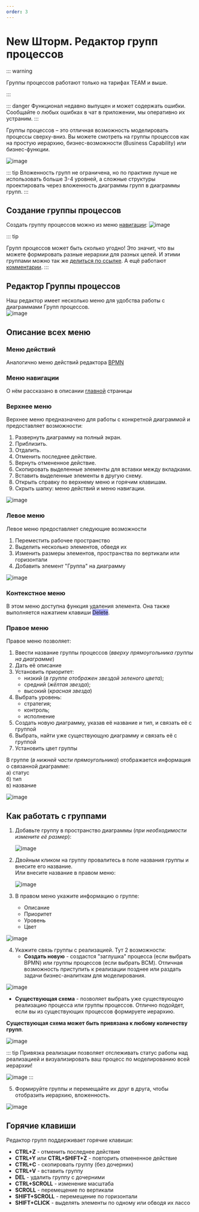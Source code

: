 ```yaml
---
order: 3
---
```


# New Шторм. Редактор групп процессов

::: warning

Группы процессов работают только на тарифах TEAM и выше.

:::

::: danger
Функционал недавно выпущен и может содержать ошибки. Сообщайте о любых ошибках в чат в приложении, мы оперативно их устраним.
:::

Группы процессов – это отличная возможность моделировать процессы сверху-вниз. Вы можете смотреть на группы процессов как на простую иерархию, бизнес-возможности (Business Capability) или бизнес-функции.

![image](diagram-group.png)

::: tip
Вложенность групп не ограничена, но по практике лучше не использовать больше 3-4 уровней, а сложные структуры проектировать через вложенность диаграммы групп в диаграммы групп.
:::

## Создание группы процессов

Создать группу процессов можно из меню [навигации](0_home-page.html#меню-навигации):
![image](create-group.png)

::: tip

Групп процессов может быть сколько угодно! Это значит, что вы можете формировать разные иерархии для разных целей. И этими группами можно так же [делиться по ссылке](#поделиться-диаграммои). А ещё работают [комментарии](#комментирование).
:::


## Редактор Группы процессов
Наш редактор имеет несколько меню для удобства работы с диаграммами Групп процессов.  
![image](diagram-group-modeler.png)


## Описание всех меню

### Меню действий
Аналогично меню действий редактора [BPMN](1_bpmn-editor.html#меню-деиствии)

### Меню навигации
О нём рассказано в описании [главной](0_home-page.html#меню-навигации) страницы

### Верхнее меню

Верхнее меню предназначено для работы с конкретной диаграммой и предоставляет возможности:  

1. Развернуть диаграмму на полный экран.
2. Приблизить.
3. Отдалить.
4. Отменить последнее действие.
5. Вернуть отмененное действие.
6. Скопировать выделенные элементы для вставки между вкладками.
7. Вставить выделенные элементы в другую схему.
8. Открыть справку по верхнему меню и горячим клавишам.
9. Скрыть шапку: меню действий и меню навигации.

![image](group-up-menu.png)

### Левое меню

Левое меню предоставляет следующие возможности
1. Переместить рабочее пространство
2. Выделить несколько элементов, обведя их
3. Изменить размеры элементов, пространства по вертикали или горизонтали
4. Добавить элемент "Группа" на диаграмму

![image](group-left-menu.png)

### Контекстное меню
В этом меню доступна функция удаления элемента. Она также выполняется нажатием клавиши <span style="background-color: #A7A9F8;"> Delete</span>.

### Правое меню

Правое меню позволяет:
1. Ввести название группы процессов (*вверху прямоугольника группы на диаграмме*)
2. Дать её описание
3. Установить приоритет:
   - низкий (*в группе отображен звездой зеленого цвета*);
   - средний (*жёлтая звезда*);
   - высокий (*красная звезда*)
4. Выбрать уровень:
   - стратегия;
   - контроль;
   - исполнение
5. Создать новую диаграмму, указав её название и тип, и связать её с группой
6. Выбрать, найти уже существующую диаграмму и связать её с группой 
7. Установить цвет группы

В группе (*в нижней части прямоугольника*) отображается информация о связанной диаграмме: \
а) статус \
б) тип \
в) название

![image](group-right-menu.png)


## Как работать с группами


1. Добавьте группу в пространство диаграммы (*при необходимости измените её размер*):

   ![image](create-group-1.gif)

2. Двойным кликом на группу провалитесь в поле названия группы и внесите его название. \
   Или внесите название в правом меню: 

   ![image](create-group-2.gif)

3. В правом меню укажите информацию о группе:
   - Описание
   - Приоритет
   - Уровень
   - Цвет

![image](create-group-3.gif)

4. Укажите связь группы с реализацией. Тут 2 возможности:
   - **Создать новую** - создастся "заглушка" процесса (если выбрать BPMN) или группы процессов (если выбрать BCM). Отличная возможность приступить к реализации позднее или раздать задачи бизнес-аналиткам для моделирования. 

![image](create-group-4.gif)

   - **Существующая схема** - позволяет выбрать уже существующую реализацию процесса или группы процессов. Отлично подойдет, если вы из существующих процессов формируете иерархию. 

   **Существующая схема может быть привязана к любому количеству групп**. 

![image](create-group-5.gif)

::: tip
Привязка реализации позволяет отслеживать статус работы над реализацией и визуализировать ваш процесс по моделированию всей иерархии!

![image](create-group-6.png)
::: 

5. Формируйте группы и перемещайте их друг в друга, чтобы отобразить иерархию, вложенность.

![image](create-group-7.gif)



## Горячие клавиши

Редактор групп поддерживает горячие клавиши:

- **CTRL+Z** - отменить последнее действие
- **CTRL+Y** или **CTRL+SHIFT+Z** - повторить отмененное действие
- **CTRL+C** - скопировать группу (без дочерних)
- **CTRL+V** - вставить группу
- **DEL** - удалить группу с дочерними
- **CTRL+SCROLL** - изменение масштаба
- **SCROLL** - перемещение по вертикали
- **SHIFT+SCROLL** - перемещение по горизонтали
- **SHIFT+CLICK** - выделять элементы по одному или обводя их лассо

